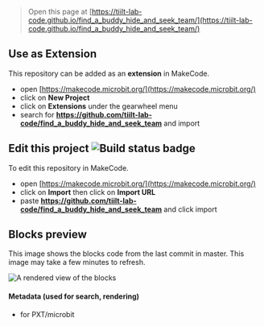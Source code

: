 
> Open this page at [https://tiilt-lab-code.github.io/find_a_buddy_hide_and_seek_team/](https://tiilt-lab-code.github.io/find_a_buddy_hide_and_seek_team/)

## Use as Extension

This repository can be added as an **extension** in MakeCode.

* open [https://makecode.microbit.org/](https://makecode.microbit.org/)
* click on **New Project**
* click on **Extensions** under the gearwheel menu
* search for **https://github.com/tiilt-lab-code/find_a_buddy_hide_and_seek_team** and import

## Edit this project ![Build status badge](https://github.com/tiilt-lab-code/find_a_buddy_hide_and_seek_team/workflows/MakeCode/badge.svg)

To edit this repository in MakeCode.

* open [https://makecode.microbit.org/](https://makecode.microbit.org/)
* click on **Import** then click on **Import URL**
* paste **https://github.com/tiilt-lab-code/find_a_buddy_hide_and_seek_team** and click import

## Blocks preview

This image shows the blocks code from the last commit in master.
This image may take a few minutes to refresh.

![A rendered view of the blocks](https://github.com/tiilt-lab-code/find_a_buddy_hide_and_seek_team/raw/master/.github/makecode/blocks.png)

#### Metadata (used for search, rendering)

* for PXT/microbit
<script src="https://makecode.com/gh-pages-embed.js"></script><script>makeCodeRender("{{ site.makecode.home_url }}", "{{ site.github.owner_name }}/{{ site.github.repository_name }}");</script>
